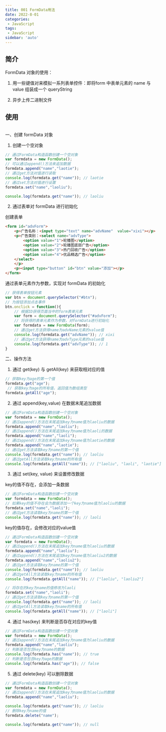 ```yaml
---
title: 001 FormData用法
date: 2022-8-01
categories: 
 - JavaScript
tags:
 - JavaScript
sidebar: 'auto'
---
```


## 简介

FormData 对象的使用：

1. 用一些键值对来模拟一系列表单控件：即将form 中表单元素的 name 与 value 组装成一个 queryString

2. 异步上传二进制文件

## 使用

<img :src="$withBase('/js/form-data/1.png')"></img>

一、创建 formData 对象

1. 创建一个空对象
```js
// 通过FormData构造函数创建一个空对象
var formdata = new FormData();
// 可以通过append()方法来追加数据
formdata.append("name","laotie");
// 通过get方法对值进行读取
console.log(formdata.get("name")); // laotie
// 通过set方法对值进行设置
formdata.set("name","laoliu");

console.log(formdata.get("name")); // laoliu
```

2. 通过表单对 formData 进行初始化

创建表单
```html
<form id="advForm">
    <p>广告名称：<input type="text" name="advName"  value="xixi"></p>
    <p>广告类别：<select name="advType">
        <option value="1">轮播图</option>
        <option value="2">轮播图底部广告</option>
        <option value="3">热门回收广告</option>
        <option value="4">优品精选广告</option>
    </select>
    </p>
    <p><input type="button" id="btn" value="添加"></p>
</form>
```

通过表单元素作为参数，实现对 formData 的初始化
```js
// 获得表单按钮元素
var btn = document.querySelector("#btn");
// 为按钮添加点击事件
btn.onclick = function(){
    // 根据ID获得页面当中的form表单元素
    var form = document.querySelector("#advForm");
    // 将获得的表单元素作为参数，对formData进行初始化
    var formdata = new FormData(form);
    // 通过get方法获得name为advName元素的value值
    console.log(formdata.get("advName")); // xixi
    // 通过get方法获得name为advType元素的value值
    console.log(formdata.get("advType")); // 1 
}
```

二、操作方法

1. 通过 get(key) 与 getAll(key) 来获取相对应的值
```js
// 获取key为age的第一个值
formdata.get("age"); 
 // 获取key为age的所有值，返回值为数组类型
formdata.getAll("age");
```

2. 通过 append(key,value) 在数据末尾追加数据
```js
// 通过FormData构造函数创建一个空对象
var formdata = new FormData();
// 通过append()方法在末尾追加key为name值为laoliu的数据
formdata.append("name","laoliu");
// 通过append()方法在末尾追加key为name值为laoli的数据
formdata.append("name","laoli");
// 通过append()方法在末尾追加key为name值为laotie的数据
formdata.append("name","laotie");
// 通过get方法读取key为name的第一个值
console.log(formdata.get("name")); // laoliu
// 通过getAll方法读取key为name的所有值
console.log(formdata.getAll("name")); // ["laoliu", "laoli", "laotie"]
```

3. 通过 set(key, value) 来设置修改数据

key的值不存在，会添加一条数据
```js
// 通过FormData构造函数创建一个空对象
var formdata = new FormData();
// 如果key的值不存在会为数据添加一个key为name值为laoliu的数据
formdata.set("name","laoli");
// 通过get方法读取key为name的第一个值
console.log(formdata.get("name")); // laoli
```

key的值存在，会修改对应的value值
```js
// 通过FormData构造函数创建一个空对象
var formdata = new FormData();
// 通过append()方法在末尾追加key为name值为laoliu的数据
formdata.append("name","laoliu");
// 通过append()方法在末尾追加key为name值为laoliu2的数据
formdata.append("name","laoliu2");
// 通过get方法读取key为name的第一个值
console.log(formdata.get("name")); // laoliu
// 通过getAll方法读取key为name的所有值
console.log(formdata.getAll("name")); // ["laoliu", "laoliu2"]

// 将存在的key为name的值修改为laoli
formdata.set("name","laoli");
// 通过get方法读取key为name的第一个值
console.log(formdata.get("name")); // laoli
// 通过getAll方法读取key为name的所有值
console.log(formdata.getAll("name")); // ["laoli"]
```

4. 通过 has(key) 来判断是否存在对应的key值
```js
// 通过FormData构造函数创建一个空对象
var formdata = new FormData();
// 通过append()方法在末尾追加key为name值为laoliu的数据
formdata.append("name","laoliu");
// 判断是否包含key为name的数据
console.log(formdata.has("name")); // true
// 判断是否包含key为age的数据
console.log(formdata.has("age")); // false
```

5. 通过 delete(key) 可以删除数据
```js
// 通过FormData构造函数创建一个空对象
var formdata = new FormData();
// 通过append()方法在末尾追加key为name值为laoliu的数据
formdata.append("name","laoliu");

console.log(formdata.get("name")); // laoliu
// 删除key为name的值
formdata.delete("name");

console.log(formdata.get("name")); // null
```